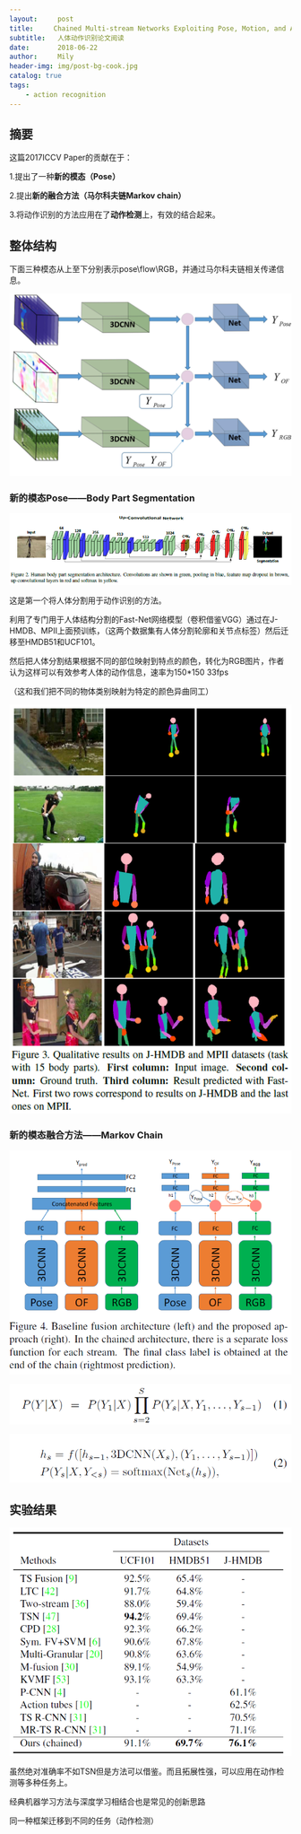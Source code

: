 ```yaml
---
layout:     post
title:     Chained Multi-stream Networks Exploiting Pose, Motion, and Appearance for Action Classification and Detection
subtitle:   人体动作识别论文阅读
date:       2018-06-22
author:     Mily
header-img: img/post-bg-cook.jpg
catalog: true
tags:
    - action recognition
---
```


## **摘要**

这篇2017ICCV Paper的贡献在于：

1.提出了一种**新的模态（Pose）**

2.提出**新的融合方法（马尔科夫链Markov chain）**

3.将动作识别的方法应用在了**动作检测**上，有效的结合起来。

## **整体结构**

下面三种模态从上至下分别表示pose\flow\RGB，并通过马尔科夫链相关传递信息。

![clipboard(5)](/../img/2018-06-22-Chained-Multi-stream-Networks-Exploiting-Pose,-Motion,-and-Appearance-for-Action-Classification-and-Detection/clipboard(5).png)

### **新的模态Pose——Body Part Segmentation**

![clipboard(3)](/../img/2018-06-22-Chained-Multi-stream-Networks-Exploiting-Pose,-Motion,-and-Appearance-for-Action-Classification-and-Detection/clipboard(3).png)

这是第一个将人体分割用于动作识别的方法。

利用了专门用于人体结构分割的Fast-Net网络模型（卷积借鉴VGG）通过在J-HMDB、MPII上面预训练，（这两个数据集有人体分割轮廓和关节点标签）然后迁移至HMDB51和UCF101。

然后把人体分割结果根据不同的部位映射到特点的颜色，转化为RGB图片，作者认为这样可以有效参考人体的动作信息，速率为150*150 33fps

（这和我们把不同的物体类别映射为特定的颜色异曲同工）

![clipboard(1)](/../img/2018-06-22-Chained-Multi-stream-Networks-Exploiting-Pose,-Motion,-and-Appearance-for-Action-Classification-and-Detection/clipboard(1).png)

### **新的模态融合方法——Markov Chain**

![clipboard(6)](/../img/2018-06-22-Chained-Multi-stream-Networks-Exploiting-Pose,-Motion,-and-Appearance-for-Action-Classification-and-Detection/clipboard(6).png)

![clipboard(4)](/../img/2018-06-22-Chained-Multi-stream-Networks-Exploiting-Pose,-Motion,-and-Appearance-for-Action-Classification-and-Detection/clipboard(4).png)

![clipboard(2)](/../img/2018-06-22-Chained-Multi-stream-Networks-Exploiting-Pose,-Motion,-and-Appearance-for-Action-Classification-and-Detection/clipboard(2).png)

## **实验结果**

![clipboard](/../img/2018-06-22-Chained-Multi-stream-Networks-Exploiting-Pose,-Motion,-and-Appearance-for-Action-Classification-and-Detection/clipboard.png)

虽然绝对准确率不如TSN但是方法可以借鉴。而且拓展性强，可以应用在动作检测等多种任务上。

经典机器学习方法与深度学习相结合也是常见的创新思路

同一种框架迁移到不同的任务（动作检测）
